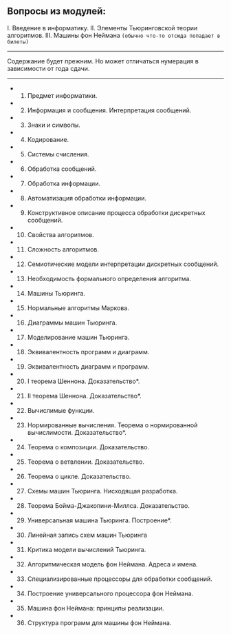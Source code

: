 ## Вопросы из модулей:

I. Введение в информатику.
II. Элементы Тьюринговской теории алгоритмов.
III. Машины фон Неймана `(обычно что-то отсюда попадает в билеты)`

***
Содержание будет прежним.
Но может отличаться нумерация в зависимости от года сдачи.
***
* 1. Предмет информатики.
* 2. Информация и сообщения. Интерпретация сообщений.
* 3. Знаки и символы.
* 4. Кодирование.
* 5. Системы счисления.
* 6. Обработка сообщений.
* 7. Обработка информации.
* 8. Автоматизация обработки информации.
* 9. Конструктивное описание процесса обработки дискретных сообщений.
* 10. Свойства алгоритмов.
* 11. Сложность алгоритмов.
* 12. Семиотические модели интерпретации дискретных сообщений.
* 13. Необходимость формального определения алгоритма.
* 14. Машины Тьюринга.
* 15. Нормальные алгоритмы Маркова.
* 16. Диаграммы машин Тьюринга.
* 17. Моделирование машин Тьюринга.
* 18. Эквивалентность программ и диаграмм.
* 19. Эквивалентность диаграмм и программ.
* 20. I теорема Шеннона. Доказательство*.
* 21. II теорема Шеннона. Доказательство*.
* 22. Вычислимые функции.
* 23. Нормированные вычисления. 
  Теорема о нормированной вычислимости. Доказательство*.
* 24. Теорема о композиции. Доказательство.
* 25. Теорема о ветвлении. Доказательство.
* 26. Теорема о цикле. Доказательство.
* 27. Схемы машин Тьюринга. Нисходящая разработка.
* 28. Теорема Бойма-Джакопини-Миллса. Доказательство.
* 29. Универсальная машина Тьюринга. Построение*.
* 30. Линейная запись схем машин Тьюринга
* 31. Критика модели вычислений Тьюринга.
* 32. Алгоритмическая модель фон Неймана. Адреса и имена.
* 33. Специализированные процессоры для обработки сообщений.
* 34. Построение универсального процессора фон Неймана.
* 35. Машина фон Неймана: принципы реализации.
* 36. Структура программ для машины фон Неймана.